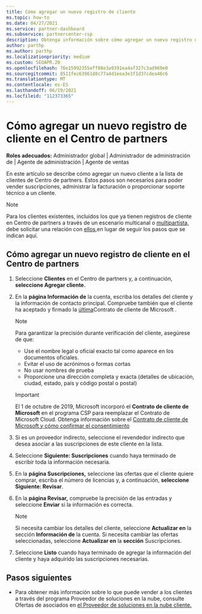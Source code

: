 ```yaml
---
title: Cómo agregar un nuevo registro de cliente
ms.topic: how-to
ms.date: 04/27/2021
ms.service: partner-dashboard
ms.subservice: partnercenter-csp
description: Obtenga información sobre cómo agregar un nuevo registro de cliente en Centro de partners. A continuación, puede vender las suscripciones de los clientes, administrar la facturación o proporcionar soporte técnico al cliente.
author: parthp
ms.author: parthp
ms.localizationpriority: medium
ms.custom: SEOAPR.20
ms.openlocfilehash: 76e15992355eff88e3a9391ea4af327c3ad969e0
ms.sourcegitcommit: 8511fec63961d8c77a4d1eea3e3f1d37cdea46c6
ms.translationtype: MT
ms.contentlocale: es-ES
ms.lasthandoff: 06/19/2021
ms.locfileid: "112373365"
---
```

# <a name="how-to-add-a-new-customer-record-in-partner-center"></a>Cómo agregar un nuevo registro de cliente en el Centro de partners

**Roles adecuados:** Administrador global | Administrador de administración de | Agente de administración | Agente de ventas

En este artículo se describe cómo agregar un nuevo cliente a la lista de clientes de Centro de partners. Estos pasos son necesarios para poder vender suscripciones, administrar la facturación o proporcionar soporte técnico a un cliente.

>[!NOTE]
>Para los clientes existentes, incluidos los que ya [](multichannel.md) tienen registros de cliente en Centro de partners a través de un escenario multicanal o [multipartista,](multipartner.md) debe solicitar una relación con [ellos,](request-a-relationship-with-a-customer.md)en lugar de seguir los pasos que se indican aquí.

## <a name="to-add-a-new-customer-in-partner-center"></a>Cómo agregar un nuevo registro de cliente en el Centro de partners

1. Seleccione **Clientes** en el Centro de partners y, a continuación, **seleccione Agregar cliente.**

2. En la **página Información de** la cuenta, escriba los detalles del cliente y la información de contacto principal. Compruebe también que el cliente ha aceptado y firmado la [última](agreements.md)Contrato de cliente de Microsoft .

   >[!NOTE]
   >
   >Para garantizar la precisión durante verificación del cliente, asegúrese de que:
   >
   >- Use el nombre legal o oficial exacto tal como aparece en los documentos oficiales.
   >- Evitar el uso de acrónimos o formas cortas
   >- No usar nombres de prueba
   >- Proporcione una dirección completa y exacta (detalles de ubicación, ciudad, estado, país y código postal o postal)

   >[!IMPORTANT]
   > El 1 de octubre de 2019, Microsoft incorporó el **Contrato de cliente de Microsoft** en el programa CSP para reemplazar el Contrato de Microsoft Cloud. Obtenga información sobre el [Contrato de cliente de Microsoft y cómo confirmar el consentimiento](confirm-customer-agreement.md)
  
3. Si es un proveedor indirecto, seleccione el revendedor indirecto que desea asociar a las suscripciones de este cliente en la lista.

4. Seleccione **Siguiente: Suscripciones** cuando haya terminado de escribir toda la información necesaria.

5. En la **página Suscripciones,** seleccione las ofertas que el cliente quiere comprar, escriba el número de licencias y, a continuación, **seleccione Siguiente: Revisar**.

6. En la **página Revisar,** compruebe la precisión de las entradas y seleccione **Enviar** si la información es correcta.

   >[!NOTE]
   >Si necesita cambiar los detalles del cliente, seleccione **Actualizar en** la sección **Información de** la cuenta. Si necesita cambiar las ofertas seleccionadas, seleccione **Actualizar en** la **sección** Suscripciones.

7. Seleccione **Listo** cuando haya terminado de agregar la información del cliente y haya adquirido las suscripciones necesarias.

## <a name="next-steps"></a>Pasos siguientes

- Para obtener más información sobre lo que puede vender a los clientes a través del programa Proveedor de soluciones en la nube, consulte Ofertas de asociados en [el Proveedor de soluciones en la nube cliente.](csp-offers.md)

